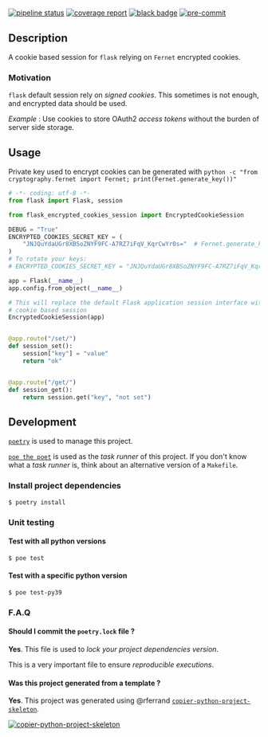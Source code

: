 #

[![pipeline status](https://gitlab.com/riton/flask-fernet-cookies-session/badges/develop/pipeline.svg)](https://gitlab.com/riton/flask-fernet-cookies-session/-/commits/develop)
[![coverage report](https://gitlab.com/riton/flask-fernet-cookies-session/badges/develop/coverage.svg)](https://gitlab.com/riton/flask-fernet-cookies-session/-/commits/develop)
[![black badge](https://img.shields.io/badge/code%20style-black-000000.svg)](https://img.shields.io/badge/code%20style-black-000000.svg)
[![pre-commit](https://img.shields.io/badge/pre--commit-enabled-brightgreen?logo=pre-commit&logoColor=white)](https://github.com/pre-commit/pre-commit)

## Description

A cookie based session for `flask` relying on `Fernet` encrypted cookies.

### Motivation

`flask` default session rely on _signed cookies_. This sometimes is not enough, and encrypted data should be used.

_Example_ : Use cookies to store OAuth2 _access tokens_ without the burden of server side storage.


## Usage

Private key used to encrypt cookies can be generated with `python -c "from cryptography.fernet import Fernet; print(Fernet.generate_key())"`

```python
# -*- coding: utf-8 -*-
from flask import Flask, session

from flask_encrypted_cookies_session import EncryptedCookieSession

DEBUG = "True"
ENCRYPTED_COOKIES_SECRET_KEY = (
    "JNJQuYdaUGr8XBSoZNYF9FC-A7RZ7iFqV_KqrCwYr0s="  # Fernet.generate_key()
)
# To rotate your keys:
# ENCRYPTED_COOKIES_SECRET_KEY = "JNJQuYdaUGr8XBSoZNYF9FC-A7RZ7iFqV_KqrCwYr0s=,Dfo2hCeG-S6CeY-_tgJ33gip9rxC2t8qNK0CM0gZlRk="  # [Fernet.generate_key(), Fernet.generate_key()]

app = Flask(__name__)
app.config.from_object(__name__)

# This will replace the default Flask application session interface with the encrypted
# cookie based session
EncryptedCookieSession(app)


@app.route("/set/")
def session_set():
    session["key"] = "value"
    return "ok"


@app.route("/get/")
def session_get():
    return session.get("key", "not set")
```

## Development

[`poetry`](https://python-poetry.org/) is used to manage this project.

[`poe the poet`](https://github.com/nat-n/poethepoet) is used as the _task runner_ of this project. If you don't know what a _task runner_ is, think about an alternative version of a `Makefile`.

### Install project dependencies

```
$ poetry install
```

### Unit testing

#### Test with all python versions

```
$ poe test
```

#### Test with a specific python version

```
$ poe test-py39
```

### F.A.Q

#### Should I commit the `poetry.lock` file ?

**Yes**. This file is used to _lock your project dependencies version_.

This is a very important file to ensure _reproducible executions_.

#### Was this project generated from a template ?

**Yes**. This project was generated using @rferrand [`copier-python-project-skeleton`](https://gitlab.in2p3.fr/rferrand/copier-python-project-skeleton).

[![copier-python-project-skeleton](https://gitlab.in2p3.fr/uploads/-/system/project/avatar/16610/python_copier.png?width=48)](https://gitlab.in2p3.fr/rferrand/copier-python-project-skeleton)
